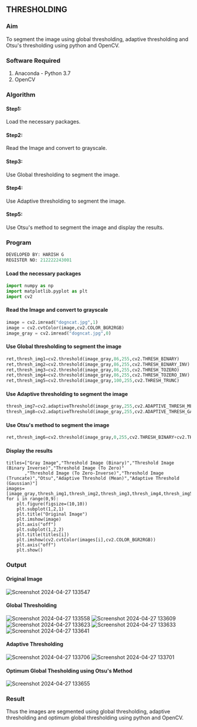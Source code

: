 ## THRESHOLDING
### Aim
To segment the image using global thresholding, adaptive thresholding and Otsu's thresholding using python and OpenCV.

### Software Required
1. Anaconda - Python 3.7
2. OpenCV

### Algorithm

#### Step1:
Load the necessary packages.
#### Step2:
Read the Image and convert to grayscale.
#### Step3:
Use Global thresholding to segment the image.
#### Step4:
Use Adaptive thresholding to segment the image.
#### Step5:
Use Otsu's method to segment the image and display the results.

### Program
```python
DEVELOPED BY: HARISH G
REGISTER NO: 212222243001
```
#### Load the necessary packages
```python
import numpy as np
import matplotlib.pyplot as plt
import cv2
```
#### Read the Image and convert to grayscale
```python
image = cv2.imread("dogncat.jpg",1)
image = cv2.cvtColor(image,cv2.COLOR_BGR2RGB)
image_gray = cv2.imread("dogncat.jpg",0)
```
#### Use Global thresholding to segment the image
```python
ret,thresh_img1=cv2.threshold(image_gray,86,255,cv2.THRESH_BINARY)
ret,thresh_img2=cv2.threshold(image_gray,86,255,cv2.THRESH_BINARY_INV)
ret,thresh_img3=cv2.threshold(image_gray,86,255,cv2.THRESH_TOZERO)
ret,thresh_img4=cv2.threshold(image_gray,86,255,cv2.THRESH_TOZERO_INV)
ret,thresh_img5=cv2.threshold(image_gray,100,255,cv2.THRESH_TRUNC)
```
#### Use Adaptive thresholding to segment the image
```python
thresh_img7=cv2.adaptiveThreshold(image_gray,255,cv2.ADAPTIVE_THRESH_MEAN_C,cv2.THRESH_BINARY,11,2)
thresh_img8=cv2.adaptiveThreshold(image_gray,255,cv2.ADAPTIVE_THRESH_GAUSSIAN_C,cv2.THRESH_BINARY,11,2)
```
#### Use Otsu's method to segment the image 
```python
ret,thresh_img6=cv2.threshold(image_gray,0,255,cv2.THRESH_BINARY+cv2.THRESH_OTSU)
```
#### Display the results
```
titles=["Gray Image","Threshold Image (Binary)","Threshold Image (Binary Inverse)","Threshold Image (To Zero)"
       ,"Threshold Image (To Zero-Inverse)","Threshold Image (Truncate)","Otsu","Adaptive Threshold (Mean)","Adaptive Threshold (Gaussian)"]
images=[image_gray,thresh_img1,thresh_img2,thresh_img3,thresh_img4,thresh_img5,thresh_img6,thresh_img7,thresh_img8]
for i in range(0,9):
    plt.figure(figsize=(10,10))
    plt.subplot(1,2,1)
    plt.title("Original Image")
    plt.imshow(image)
    plt.axis("off")
    plt.subplot(1,2,2)
    plt.title(titles[i])
    plt.imshow(cv2.cvtColor(images[i],cv2.COLOR_BGR2RGB))
    plt.axis("off")
    plt.show()
```
### Output
#### Original Image
![Screenshot 2024-04-27 133547](https://github.com/Harish2404lll/Thresholdingg/assets/141472096/d3dea63e-3112-4e39-9c81-c16616f16943)

#### Global Thresholding
![Screenshot 2024-04-27 133558](https://github.com/Harish2404lll/Thresholdingg/assets/141472096/cd5ee0ed-1d3e-4c97-a97f-6f1589e7591f)
![Screenshot 2024-04-27 133609](https://github.com/Harish2404lll/Thresholdingg/assets/141472096/d0a59b33-7de4-4654-9d23-7cc0e7fa0541)
![Screenshot 2024-04-27 133623](https://github.com/Harish2404lll/Thresholdingg/assets/141472096/880b565d-6263-42bc-b997-9fbecc5a36c5)
![Screenshot 2024-04-27 133633](https://github.com/Harish2404lll/Thresholdingg/assets/141472096/da480887-d0ad-4370-b03c-fd280dc33aec)
![Screenshot 2024-04-27 133641](https://github.com/Harish2404lll/Thresholdingg/assets/141472096/104221de-8243-4bd5-8afe-ea0052d498cd)


#### Adaptive Thresholding
![Screenshot 2024-04-27 133706](https://github.com/Harish2404lll/Thresholdingg/assets/141472096/0e3925f9-1694-44a6-8402-07a1af084a10)
![Screenshot 2024-04-27 133701](https://github.com/Harish2404lll/Thresholdingg/assets/141472096/e7252428-b234-45eb-8f0d-f62ceb0f4a37)

#### Optimum Global Thesholding using Otsu's Method

![Screenshot 2024-04-27 133655](https://github.com/Harish2404lll/Thresholdingg/assets/141472096/da69f5c1-9910-45e9-9b62-63fabdebbba1)
### Result
Thus the images are segmented using global thresholding, adaptive thresholding and optimum global thresholding using python and OpenCV.
